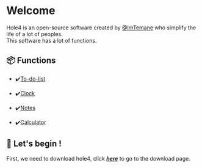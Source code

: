 # Welcome

Hole4 is an open-source software created by [@ImTemane](https://github.com/ImTemane) who simplify the life of a lot of peoples.  
This software has a lot of functions.  

## 📦 Functions

- ✔️[To-do-list](functions.md#to-do-list)

- ✔️[Clock](functions.md#clock)

- ✔️[Notes](functions.md#notes)

- ✔️[Calculator](functions.md#calculator)

## 🏃 Let's begin !

First, we need to download hole4, click ***[here](download.md)*** to go to the download page.

